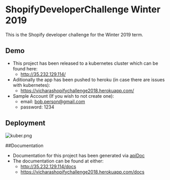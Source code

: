 # ShopifyDeveloperChallenge Winter 2019

This is the Shopify developer challenge for the Winter 2019 term.

## Demo

*  This project has been released to a kubernetes cluster which can be found here: 
    * http://35.232.129.114/
* Aditionally the app has been pushed to heroku (in case there are issues with kubernetes):
    * https://vicharashopifychallenge2018.herokuapp.com/
* Sample Account (If you wish to not create one):
    * email: bob.person@gmail.com 
    * password: 1234

## Deployment

![kuber.png](https://i.postimg.cc/zvzV0199/kuber.png)

##Documentation

* Documentation for this project has been generated via [apiDoc](http://apidocjs.com/)
* The documentation can be found at either:
    * http://35.232.129.114/docs
    * https://vicharashopifychallenge2018.herokuapp.com/docs
